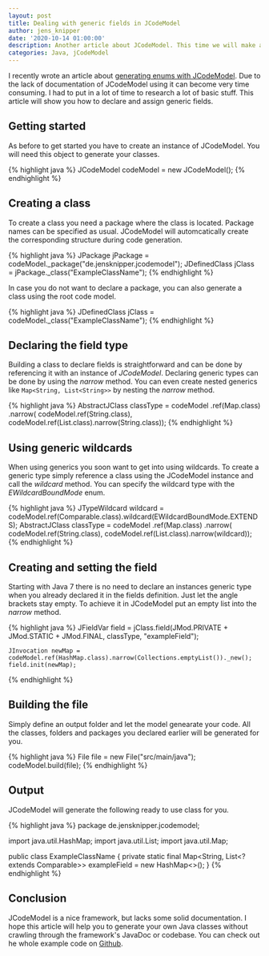 ```yaml
---
layout: post
title: Dealing with generic fields in JCodeModel
author: jens_knipper
date: '2020-10-14 01:00:00'
description: Another article about JCodeModel. This time we will make a short excursion about how to generate generic fields in JCodeModel.
categories: Java, jCodeModel
---
```

I recently wrote an article about [generating enums with JCodeModel](https://blog.jensknipper.de/blog/generating-enums-in-java-with-jcodemodel/).
Due to the lack of documentation of JCodeModel using it can become very time consuming. 
I had to put in a lot of time to research a lot of basic stuff. 
This article will show you how to declare and assign generic fields.

## Getting started

As before to get started you have to create an instance of JCodeModel. You will need this object to generate your classes.

{% highlight java %}
    JCodeModel codeModel = new JCodeModel();
{% endhighlight %}

## Creating a class

To create a class you need a package where the class is located. Package names can be specified as usual. 
JCodeModel will automcatically create the corresponding structure during code generation.

{% highlight java %}
    JPackage jPackage = codeModel._package("de.jensknipper.jcodemodel");
    JDefinedClass jClass = jPackage._class("ExampleClassName");
{% endhighlight %}

In case you do not want to declare a package, you can also generate a class using the root code model.

{% highlight java %}
    JDefinedClass jClass = codeModel._class("ExampleClassName");
{% endhighlight %}

## Declaring the field type

Building a class to declare fields is straightforward and can be done by referencing it with an instance of _JCodeModel_. 
Declaring generic types can be done by using the _narrow_ method. 
You can even create nested generics like `Map<String, List<String>>` by nesting the _narrow_ method.

{% highlight java %}
    AbstractJClass classType = codeModel
        .ref(Map.class)
        .narrow(
            codeModel.ref(String.class),
            codeModel.ref(List.class).narrow(String.class));
{% endhighlight %}


## Using generic wildcards

When using generics you soon want to get into using wildcards.
To create a generic type simply reference a class using the JCodeModel instance and call the _wildcard_ method. 
You can specify the wildcard type with the _EWildcardBoundMode_ enum.

{% highlight java %}
    JTypeWildcard wildcard = codeModel.ref(Comparable.class).wildcard(EWildcardBoundMode.EXTENDS);
    AbstractJClass classType = codeModel
        .ref(Map.class)
            .narrow(
                codeModel.ref(String.class),
                codeModel.ref(List.class).narrow(wildcard));
{% endhighlight %}

## Creating and setting the field

Starting with Java 7 there is no need to declare an instances generic type when you already declared it in the fields definition. 
Just let the angle brackets stay empty.
To achieve it in JCodeModel put an empty list into the _narrow_ method.

{% highlight java %}
    JFieldVar field = jClass.field(JMod.PRIVATE + JMod.STATIC + JMod.FINAL, classType, "exampleField");

    JInvocation newMap = codeModel.ref(HashMap.class).narrow(Collections.emptyList())._new();
    field.init(newMap);
{% endhighlight %}

## Building the file

Simply define an output folder and let the model genearate your code.
All the classes, folders and packages you declared earlier will be generated for you.

{% highlight java %}
    File file = new File("src/main/java");
    codeModel.build(file);
{% endhighlight %}

## Output

JCodeModel will generate the following ready to use class for you.

{% highlight java %}
package de.jensknipper.jcodemodel;

import java.util.HashMap;
import java.util.List;
import java.util.Map;

public class ExampleClassName {
    private static final Map<String, List<? extends Comparable>> exampleField = new HashMap<>();
}
{% endhighlight %}

## Conclusion

JCodeModel is a nice framework, but lacks some solid documentation. 
I hope this article will help you to generate your own Java classes without crawling through the framework's JavaDoc or codebase.
You can check out he whole example code on [Github](https://gist.github.com/JensKnipper/9b2591d8871d605121f81aa6dd3135ad).

